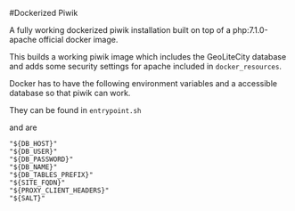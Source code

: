 #Dockerized Piwik

A fully working dockerized piwik installation built on top of a php:7.1.0-apache official docker image.

This builds a working piwik image which includes the GeoLiteCity database and adds some security settings for apache included in ```docker_resources```.

Docker has to have the following environment variables and a accessible database so that piwik can work.

They can be found in
```entrypoint.sh```

 and are
 ```
 "${DB_HOST}"
 "${DB_USER}"
 "${DB_PASSWORD}"
 "${DB_NAME}"
 "${DB_TABLES_PREFIX}"
 "${SITE_FQDN}"
 "${PROXY_CLIENT_HEADERS}"
 "${SALT}"
 ```
